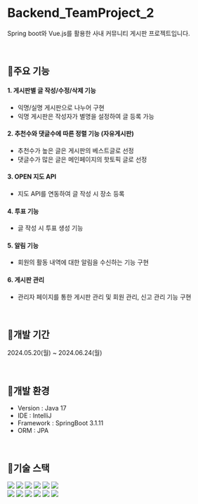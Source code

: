 # Backend_TeamProject_2
Spring boot와 Vue.js를 활용한 사내 커뮤니티 게시판 프로젝트입니다.

<br>

## 📌주요 기능
#### 1. 게시판별 글 작성/수정/삭제 기능
 - 익명/실명 게시판으로 나누어 구현
 - 익명 게시판은 작성자가 별명을 설정하여 글 등록 가능
#### 
#### 2. 추천수와 댓글수에 따른 정렬 기능 (자유게시판)
 - 추천수가 높은 글은 게시판의 베스트글로 선정
 - 댓글수가 많은 글은 메인페이지의 핫토픽 글로 선정
#### 3. OPEN 지도 API
 - 지도 API를 연동하여 글 작성 시 장소 등록
#### 4. 투표 기능
 - 글 작성 시 투표 생성 기능
#### 5. 알림 기능
 - 회원의 활동 내역에 대한 알림을 수신하는 기능 구현
#### 6. 게시판 관리
 - 관리자 페이지를 통한 게시판 관리 및 회원 관리, 신고 관리 기능 구현

<br>

## 📌개발 기간
2024.05.20(월) ~ 2024.06.24(월)

<br>

## 📌개발 환경
- Version : Java 17
- IDE : IntelliJ
- Framework : SpringBoot 3.1.11
- ORM : JPA

<br>

## 📌기술 스택
<div>
<img src="https://img.shields.io/badge/html5-E34F26?style=for-the-badge&logo=html5&logoColor=white"/> <img src="https://img.shields.io/badge/css-1572B6?style=for-the-badge&logo=css3&logoColor=white"/> <img src="https://img.shields.io/badge/javascript-F7DF1E?style=for-the-badge&logo=javascript&logoColor=black"/> <img src="https://img.shields.io/badge/vue.js-4FC08D?style=for-the-badge&logo=vue.js&logoColor=white"/> <img src="https://img.shields.io/badge/Node.js-339933?style=for-the-badge&logo=Node.js&logoColor=white"> <img src="https://img.shields.io/badge/bootstrap-7952B3?style=for-the-badge&logo=bootstrap&logoColor=white">
</div>
<div>
<img src="https://img.shields.io/badge/java-007396?style=for-the-badge&logo=OpenJDK&logoColor=white"> <img src="https://img.shields.io/badge/springboot-6DB33F?style=for-the-badge&logo=springboot&logoColor=white"/> <img src="https://img.shields.io/badge/github-181717?style=for-the-badge&logo=github&logoColor=white"/> <img src="https://img.shields.io/badge/git-F05032?style=for-the-badge&logo=git&logoColor=white"/> <img src="https://img.shields.io/badge/Redis-DC382D?style=for-the-badge&logo=Redis&logoColor=white"> <img src="https://img.shields.io/badge/oracle-F80000?style=for-the-badge&logo=oracle&logoColor=white"> 
</div>

